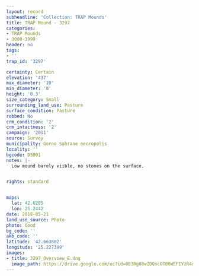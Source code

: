 ```yaml
---
layout: record
subheadline: 'Collection: TRAP Mounds'
title: TRAP Mound - 3297
categories:
- TRAP Mounds
- 3000-3999
header: no
tags:
- ''
trap_id: '3297'

certainty: Certain
elevation: '437'
max_diameter: '10'
min_diameter: '8'
height: '0.3'
size_category: Small
surrounding_land_use: Pasture
surface_condition: Pasture
robbed: No
crm_condition: '2'
crm_intactness: '2'
campaign: '2011'
source: Survey
municipality: Gorno Sahrane necropolis
locality: ''
bgcode: DS001
notes: |-
  Low mound barely viible, no stones on the surface.


rights: standard


maps:
  lat: 42.6285
  lon: 25.2442
date: 2018-05-21
land_use_source: Photo
photo: Good
bg_code: ''
akb_code: ''
latitude: '42.663802'
longitude: '25.227399'
images:
- title: 3297_Overview_E.dng
  image_path: https://drive.google.com/uc?id=0B3Rg88wZDQscOTB6WEFIYzR4dFk
---
```


